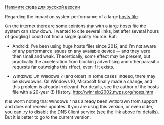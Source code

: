  [Нажмите сюда для русской версии](hosts_file_performance_ru.md)

Regarding the impact on system performance of a large [hosts file](hosts_file_en.md).

On the Internet there are some opinions that with a large hosts file the system can slow down. I wanted to cite several links, but after several hours of googling I could not find a single quality source. But:

- Android: I’ve been using huge hosts files since 2012, and I’m not aware of any performance issues on any available device — and they were then small and weak. Theoretically, some effect may be present, but practically the acceleration from blocking advertising and other parasitic requests far outweighs this effect, even if it exists.

- Windows: On Windows 7 (and older) in some cases, indeed, there may be slowdowns. On Windows 10, Microsoft finally made a change, and this problem is already irrelevant. For details, see the author of the hosts file with a 20-year (!) History: http://winhelp2002.mvps.org/hosts.htm

It is worth noting that Windows 7 has already been withdrawn from support and does not receive updates. If you are using this version, or even older, you can try to disable the DNS Client service (see the link above for details). But it is better to go to the current version.

